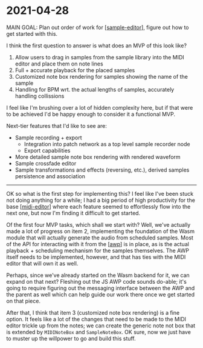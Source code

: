 # 2021-04-28

MAIN GOAL: Plan out order of work for [[sample-editor]], figure out how to get started with this.

I think the first question to answer is what does an MVP of this look like?

1. Allow users to drag in samples from the sample library into the MIDI editor and place them on note lines
1. Full + accurate playback for the placed samples
1. Customized note box rendering for samples showing the name of the sample
1. Handling for BPM wrt. the actual lengths of samples, accurately handling collissions

I feel like I'm brushing over a lot of hidden complexity here, but if that were to be achieved I'd be happy enough to consider it a functional MVP.

Next-tier features that I'd like to see are:

 - Sample recording + export
   - Integration into patch network as a top level sample recorder node
   - Export capabilities
 - More detailed sample note box rendering with rendered waveform
 - Sample crossfade editor
 - Sample transformations and effects (reversing, etc.), derived samples persistence and association

----

OK so what is the first step for implementing this?  I feel like I've been stuck not doing anything for a while; I had a big period of high productivity for the base [[midi-editor]] where each feature seemed to effortlessly flow into the next one, but now I'm finding it difficult to get started.

Of the first four MVP tasks, which shall we start with?  Well, we've actually made a lot of progress on item 2, implementing the foundation of the Wasm module that will actually generate the audio from scheduled samples.  Most of the API for interacting with it from the [[awp]] is in place, as is the actual playback + scheduling mechanism for the samples themselves.  The AWP itself needs to be implemented, however, and that has ties with the MIDI editor that will own it as well.

Perhaps, since we've already started on the Wasm backend for it, we can expand on that next?  Fleshing out the JS AWP code sounds do-able; it's going to require figuring out the messaging interface between the AWP and the parent as well which can help guide our work there once we get started on that piece.

After that, I think that item 3 (customized note box rendering) is a fine option.  It feels like a lot of the changes that need to be made to the MIDI editor trickle up from the notes; we can create the generic note not box that is extended by `MIDINoteBox` and `SampleNoteBox`.  OK sure, now we just have to muster up the willpower to go and build this stuff.

[//begin]: # "Autogenerated link references for markdown compatibility"
[sample-editor]: sample-editor "sample-editor"
[midi-editor]: midi-editor "midi-editor"
[awp]: awp "awp"
[//end]: # "Autogenerated link references"
